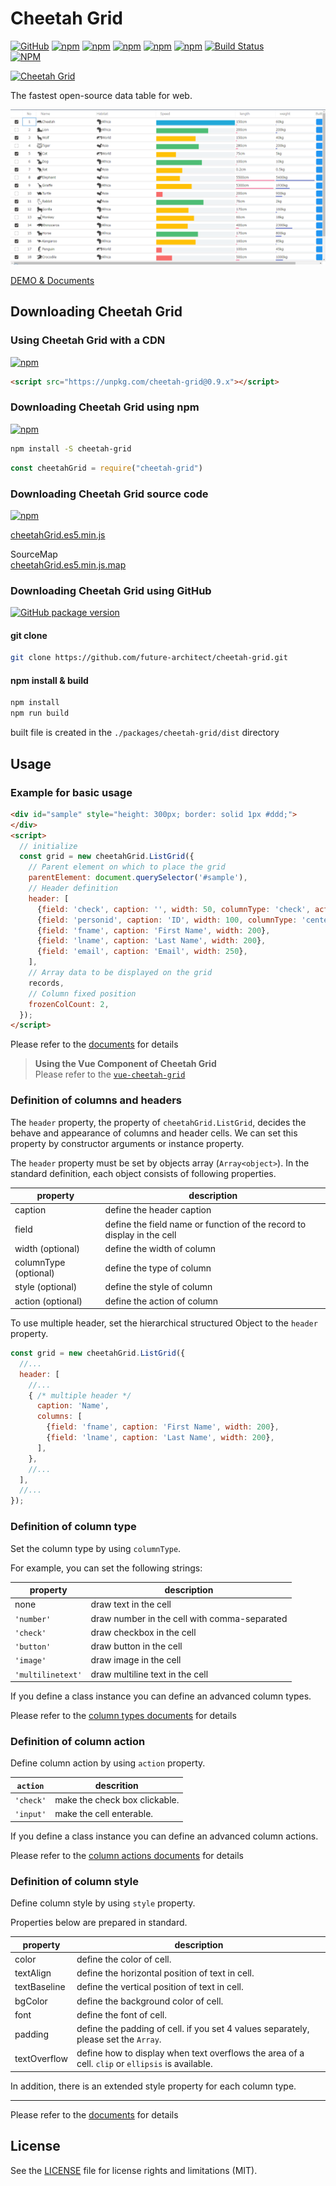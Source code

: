 # Cheetah Grid

[![GitHub](https://img.shields.io/github/license/future-architect/cheetah-grid.svg)](https://github.com/future-architect/cheetah-grid)
[![npm](https://img.shields.io/npm/v/cheetah-grid.svg)](https://www.npmjs.com/package/cheetah-grid)
[![npm](https://img.shields.io/npm/dw/cheetah-grid.svg)](http://www.npmtrends.com/cheetah-grid)
[![npm](https://img.shields.io/npm/dm/cheetah-grid.svg)](http://www.npmtrends.com/cheetah-grid)
[![npm](https://img.shields.io/npm/dy/cheetah-grid.svg)](http://www.npmtrends.com/cheetah-grid)
[![npm](https://img.shields.io/npm/dt/cheetah-grid.svg)](http://www.npmtrends.com/cheetah-grid)
[![Build Status](https://travis-ci.org/future-architect/cheetah-grid.svg?branch=master)](https://travis-ci.org/future-architect/cheetah-grid)  
[![NPM](https://nodei.co/npm/cheetah-grid.png?downloads=true)](https://www.npmjs.com/package/cheetah-grid)

[![Cheetah Grid](https://future-architect.github.io/cheetah-grid/logo.png)](https://future-architect.github.io/cheetah-grid/)  

The fastest open-source data table for web.

[![capture.png](https://github.com/future-architect/cheetah-grid/raw/master/images/capture.png)](https://future-architect.github.io/cheetah-grid/)

[DEMO & Documents](https://future-architect.github.io/cheetah-grid/)

## Downloading Cheetah Grid

### Using Cheetah Grid with a CDN

[![npm](https://img.shields.io/npm/v/cheetah-grid.svg)](https://www.npmjs.com/package/cheetah-grid)

```html
<script src="https://unpkg.com/cheetah-grid@0.9.x"></script>
```

### Downloading Cheetah Grid using npm

[![npm](https://img.shields.io/npm/v/cheetah-grid.svg)](https://www.npmjs.com/package/cheetah-grid)

```sh
npm install -S cheetah-grid
```

```js
const cheetahGrid = require("cheetah-grid")
```

### Downloading Cheetah Grid source code

[![npm](https://img.shields.io/npm/v/cheetah-grid.svg)](https://www.npmjs.com/package/cheetah-grid)

[cheetahGrid.es5.min.js](https://unpkg.com/cheetah-grid@0.9.x/dist/cheetahGrid.es5.min.js)  

SourceMap  
[cheetahGrid.es5.min.js.map](https://unpkg.com/cheetah-grid@0.9.x/dist/cheetahGrid.es5.min.js.map)  


### Downloading Cheetah Grid using GitHub

[![GitHub package version](https://img.shields.io/github/package-json/v/future-architect/cheetah-grid.svg)](https://github.com/future-architect/cheetah-grid)

#### git clone

```bash
git clone https://github.com/future-architect/cheetah-grid.git
```

#### npm install & build

```bash
npm install
npm run build
```

built file is created in the `./packages/cheetah-grid/dist` directory

## Usage

### Example for basic usage

```html
<div id="sample" style="height: 300px; border: solid 1px #ddd;">
</div>
<script>
  // initialize
  const grid = new cheetahGrid.ListGrid({
    // Parent element on which to place the grid
    parentElement: document.querySelector('#sample'),
    // Header definition
    header: [
      {field: 'check', caption: '', width: 50, columnType: 'check', action: 'check'},
      {field: 'personid', caption: 'ID', width: 100, columnType: 'center'},
      {field: 'fname', caption: 'First Name', width: 200},
      {field: 'lname', caption: 'Last Name', width: 200},
      {field: 'email', caption: 'Email', width: 250},
    ],
    // Array data to be displayed on the grid
    records,
    // Column fixed position
    frozenColCount: 2,
  });
</script>
```

Please refer to the [documents](https://future-architect.github.io/cheetah-grid/) for details

> **Using the Vue Component of Cheetah Grid**  
> Please refer to the [`vue-cheetah-grid`](https://www.npmjs.com/package/vue-cheetah-grid)  

### Definition of columns and headers

The `header` property, the property of `cheetahGrid.ListGrid`, decides the behave and appearance of columns and header cells.
We can set this property by constructor arguments or instance property.

The `header` property must be set by objects array (`Array<object>`).
In the standard definition, each object consists of following properties.

| property | description |
|---|---|
| caption               | define the header caption |
| field                 | define the field name or function of the record to display in the cell |
| width (optional)      | define the width of column |
| columnType (optional) | define the type of column |
| style (optional)      | define the style of column |
| action (optional)     | define the action of column |

To use multiple header, set the hierarchical structured Object to the `header` property.  

```js
const grid = new cheetahGrid.ListGrid({
  //...
  header: [
    //...
    { /* multiple header */
      caption: 'Name',
      columns: [
        {field: 'fname', caption: 'First Name', width: 200},
        {field: 'lname', caption: 'Last Name', width: 200},
      ],
    },
    //...
  ],
  //...
});
```

### Definition of column type

Set the column type by using `columnType`.

For example, you can set the following strings:

|property|description|
|---|---|
|none|draw text in the cell|
|`'number'`|draw number in the cell with comma-separated|
|`'check'`|draw checkbox in the cell|
|`'button'`|draw button in the cell|
|`'image'`|draw image in the cell|
|`'multilinetext'`|draw multiline text in the cell|

If you define a class instance you can define an advanced column types.

Please refer to the [column types documents](https://future-architect.github.io/cheetah-grid/0.9/demos/usage/column_types/Classes.html) for details  

### Definition of column action

Define column action by using `action` property.  

| `action` | descrition |
|---|---|
|`'check'` | make the check box clickable. |
|`'input'` | make the cell enterable. |

If you define a class instance you can define an advanced column actions.

Please refer to the [column actions documents](https://future-architect.github.io/cheetah-grid/0.9/demos/usage/column_actions/Classes.html) for details  

### Definition of column style

Define column style by using `style` property.  

Properties below are prepared in standard.  

|property|description|
|---|---|
|color|define the color of cell.|
|textAlign|define the horizontal position of text in cell.|
|textBaseline|define the vertical position of text in cell.|
|bgColor|define the background color of cell.|
|font|define the font of cell.|
|padding|define the padding of cell. if you set 4 values separately, please set the `Array`.|
|textOverflow|define how to display when text overflows the area of a cell. `clip` or `ellipsis` is available.|

In addition, there is an extended style property for each column type.

---

Please refer to the [documents](https://future-architect.github.io/cheetah-grid/) for details

## License

See the [LICENSE](LICENSE) file for license rights and limitations (MIT).
